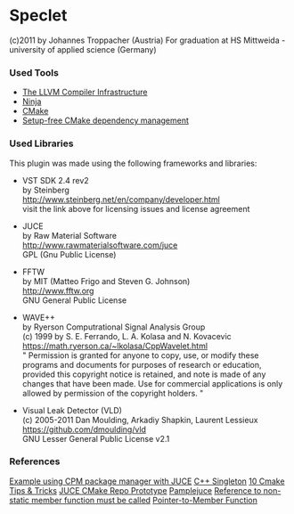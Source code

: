 # Speclet

(c)2011 by Johannes Troppacher (Austria)
For graduation at HS Mittweida - university of applied science (Germany)

### Used Tools

- [The LLVM Compiler Infrastructure](https://github.com/llvm/llvm-project)
- [Ninja](https://github.com/ninja-build/ninja)
- [CMake](https://gitlab.kitware.com/cmake/cmake)
- [Setup-free CMake dependency management](https://github.com/cpm-cmake/CPM.cmake)

### Used Libraries

This plugin was made using the following frameworks and libraries:

- VST SDK 2.4 rev2   
by Steinberg   
http://www.steinberg.net/en/company/developer.html   
visit the link above for licensing issues and license agreement

- JUCE    
by Raw Material Software   
http://www.rawmaterialsoftware.com/juce   
GPL (Gnu Public License)

- FFTW   
by MIT (Matteo Frigo and Steven G. Johnson)   
http://www.fftw.org   
GNU General Public License

- WAVE++   
by Ryerson Computrational Signal Analysis Group   
(c) 1999 by S. E. Ferrando, L. A. Kolasa and N. Kovacevic   
https://math.ryerson.ca/~lkolasa/CppWavelet.html   
"
Permission is granted for anyone to copy, use, or modify these
programs and documents for purposes of research or education,
provided this copyright notice is retained, and note is made of
any changes that have been made.  Use for commercial applications is only
allowed by permission of the copyright holders.
"

- Visual Leak Detector (VLD)   
(c) 2005-2011 Dan Moulding, Arkadiy Shapkin, Laurent Lessieux   
https://github.com/dmoulding/vld   
GNU Lesser General Public License v2.1

### References

[Example using CPM package manager with JUCE](https://github.com/robbert-vdh/diopser/blob/master/CMakeLists.txt)
[C++ Singleton](https://stackoverflow.com/questions/1008019/c-singleton-design-pattern)
[10 Cmake Tips & Tricks](https://medium.com/codex/10-cmake-tips-tricks-7f00d407923d)
[JUCE CMake Repo Prototype](https://github.com/eyalamirmusic/JUCECmakeRepoPrototype/blob/master/CMakeLists.txt)
[Pamplejuce](https://github.com/sudara/pamplejuce)
[Reference to non-static member function must be called](https://stackoverflow.com/questions/26331628/reference-to-non-static-member-function-must-be-called)
[Pointer-to-Member Function](http://www.codeguru.com/cpp/cpp/article.php/c17401/C-Tutorial-PointertoMember-Function.htm)